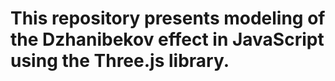 # This repository presents modeling of the Dzhanibekov effect in JavaScript using the Three.js library.
